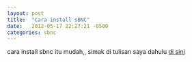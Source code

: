 ```yaml
---
layout: post
title:  "Cara install sBNC"
date:   2012-05-17 22:27:21 -0500
categories: sbnc
---
```

cara install sbnc itu mudah,, simak di tulisan saya dahulu <a href="https://ciut.github.io/cara-install-shroudbnc-sbnc/">di sini</a>

